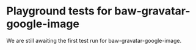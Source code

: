 # Playground tests for baw-gravatar-google-image
We are still awaiting the first test run for baw-gravatar-google-image.
